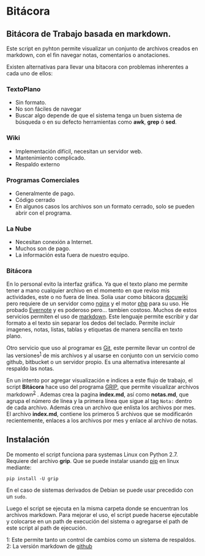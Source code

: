 # Bitácora
## Bitácora de Trabajo basada en markdown.

Este script en pyhton permite visualizar un conjunto de archivos
creados en markdown, con el fin navegar notas, comentarios o anotaciones. 

Existen alternativas para llevar una bitacora con problemas inherentes a cada
uno de ellos:

### TextoPlano

* Sin formato.
* No son fáciles de navegar
* Buscar algo depende de que el sistema tenga un buen sistema de búsqueda
  o en su defecto herramientas como **awk**, **grep** ó **sed**.

### Wiki

* Implementación difícil, necesitan un servidor web.
* Mantenimiento complicado.
* Respaldo externo

### Programas Comerciales

* Generalmente de pago.
* Código cerrado
* En algunos casos los archivos son un formato cerrado, solo se pueden abrir 
  con el programa.

### La Nube

* Necesitan conexión a Internet.
* Muchos son de pago.
* La información esta fuera de nuestro equipo.

### Bitácora

En lo personal evito la interfaz gráfica. Ya que el texto plano me permite
tener a mano cualquier archivo en el momento en que reviso mis actividades,
este o no fuera de línea. Solía usar como bitácora
[docuwiki](http://www.docuwiki.org) pero requiere de un servidor como
[nginx](http://nginx.org) y el motor [php](http://es.wikipedia.org/wiki/PHP)
para su uso.  He probado [Evernote](https://evernote.com/intl/es/) y es
poderoso pero...  tambien costoso. Muchos de estos servicios permiten el uso de
[markdown](http://es.wikipedia.org/wiki/Markdown). Este lenguaje permite
escribir y dar formato a el texto sin separar los dedos del teclado. Permite
incluir imagenes, notas, listas, tablas y etiquetas de manera sencilla en texto
plano.

Otro servicio que uso al programar es [Git](https://git-scm.com/), este permite
llevar un control de las versiones<sup>[1](#vers)</sup> de mis archivos y al usarse en conjunto
con un servicio como github, bitbucket o un servidor propio. Es una alternativa
interesante al respaldo las notas.

En un intento por agregar visualización  e indices a este flujo de trabajo, el
script  **Bitácora** hace uso del programa
[GRIP](https://github.com/joeyespo/grip), que permite visualizar archivos
markdown<sup>[2](#mgithub)</sup> . Ademas crea la pagina **index.md**, así como **notas.md**, que
agrupa el número de línea y la primera línea que sigue al tag ``Nota:`` dentro
de cada archivo. Además crea un archivo que enlista los archivos por mes. El
archivo **index.md**, contiene los primeros 5 archivos que se modificarón
recientemente, enlaces a los archivos por mes y enlace al archivo de notas.

## Instalación

De momento el script funciona para systemas Linux con Python 2.7. Requiere del
archivo **grip**. Que se puede instalar usando
[pip](https://pypi.python.org/pypi/pip) en linux mediante:

    pip install -U grip

En el caso de sistemas derivados de Debian se puede usar precedido con un
``sudo``.

Luego el script se ejecuta en la misma carpeta donde se encuentran los archivos
markdown.  Para mejorar el uso, el script puede hacerse ejecutable y colocarse
en un path de execución del sistema o agregarse el path de este script al path
de ejecución.


<a name="vers">1</a>: Este permite tanto un control de cambios como un sistema de respaldos.
<a name="mgithub">2</a>: La versión markdown de [github](https://help.github.com/articles/github-flavored-markdown/)
